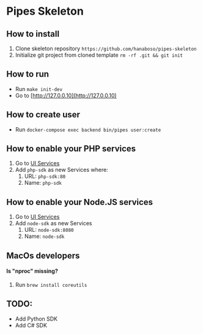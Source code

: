 # Pipes Skeleton

## How to install
1. Clone skeleton repository `https://github.com/hanaboso/pipes-skeleton`
2. Initialize git project from cloned template `rm -rf .git && git init`

## How to run
- Run `make init-dev`
- Go to [http://127.0.0.10](http://127.0.0.10)

## How to create user
- Run `docker-compose exec backend bin/pipes user:create`

## How to enable your PHP services
1. Go to [UI Services](http://127.0.0.10/services)
2. Add `php-sdk` as new Services where:
   1. URL: `php-sdk:80`
   1. Name: `php-sdk`

## How to enable your Node.JS services
1. Go to [UI Services](http://127.0.0.10/services)
2. Add `node-sdk` as new Services
   1. URL: `node-sdk:8080`
   2. Name: `node-sdk`

## MacOs developers

#### Is "nproc" missing?
1. Run `brew install coreutils`

## TODO:
- Add Python SDK
- Add C# SDK
